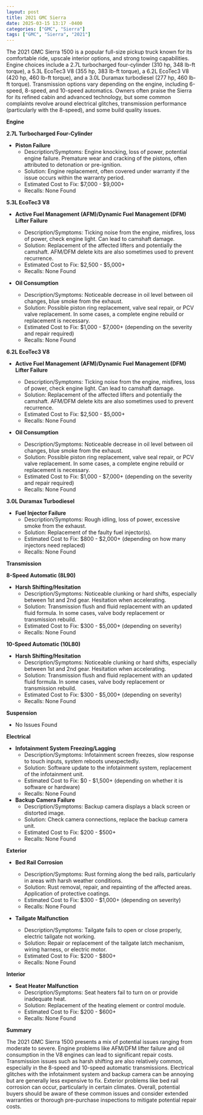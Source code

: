 ```yaml
---
layout: post
title: 2021 GMC Sierra
date: 2025-03-15 13:17 -0400
categories: ["GMC", "Sierra"]
tags: ["GMC", "Sierra", "2021"]
---
```

The 2021 GMC Sierra 1500 is a popular full-size pickup truck known for its comfortable ride, upscale interior options, and strong towing capabilities. Engine choices include a 2.7L turbocharged four-cylinder (310 hp, 348 lb-ft torque), a 5.3L EcoTec3 V8 (355 hp, 383 lb-ft torque), a 6.2L EcoTec3 V8 (420 hp, 460 lb-ft torque), and a 3.0L Duramax turbodiesel (277 hp, 460 lb-ft torque). Transmission options vary depending on the engine, including 6-speed, 8-speed, and 10-speed automatics. Owners often praise the Sierra for its refined cabin and advanced technology, but some common complaints revolve around electrical glitches, transmission performance (particularly with the 8-speed), and some build quality issues.

**Engine**

**2.7L Turbocharged Four-Cylinder**
* **Piston Failure**
    * Description/Symptoms: Engine knocking, loss of power, potential engine failure. Premature wear and cracking of the pistons, often attributed to detonation or pre-ignition.
    * Solution: Engine replacement, often covered under warranty if the issue occurs within the warranty period.
    * Estimated Cost to Fix: $7,000 - $9,000+
    * Recalls: None Found

**5.3L EcoTec3 V8**

* **Active Fuel Management (AFM)/Dynamic Fuel Management (DFM) Lifter Failure**
    * Description/Symptoms: Ticking noise from the engine, misfires, loss of power, check engine light. Can lead to camshaft damage.
    * Solution: Replacement of the affected lifters and potentially the camshaft. AFM/DFM delete kits are also sometimes used to prevent recurrence.
    * Estimated Cost to Fix: $2,500 - $5,000+
    * Recalls: None Found

* **Oil Consumption**
    * Description/Symptoms: Noticeable decrease in oil level between oil changes, blue smoke from the exhaust.
    * Solution: Possible piston ring replacement, valve seal repair, or PCV valve replacement. In some cases, a complete engine rebuild or replacement is necessary.
    * Estimated Cost to Fix: $1,000 - $7,000+ (depending on the severity and repair required)
    * Recalls: None Found

**6.2L EcoTec3 V8**

* **Active Fuel Management (AFM)/Dynamic Fuel Management (DFM) Lifter Failure**
    * Description/Symptoms: Ticking noise from the engine, misfires, loss of power, check engine light. Can lead to camshaft damage.
    * Solution: Replacement of the affected lifters and potentially the camshaft. AFM/DFM delete kits are also sometimes used to prevent recurrence.
    * Estimated Cost to Fix: $2,500 - $5,000+
    * Recalls: None Found

* **Oil Consumption**
    * Description/Symptoms: Noticeable decrease in oil level between oil changes, blue smoke from the exhaust.
    * Solution: Possible piston ring replacement, valve seal repair, or PCV valve replacement. In some cases, a complete engine rebuild or replacement is necessary.
    * Estimated Cost to Fix: $1,000 - $7,000+ (depending on the severity and repair required)
    * Recalls: None Found

**3.0L Duramax Turbodiesel**

* **Fuel Injector Failure**
    * Description/Symptoms: Rough idling, loss of power, excessive smoke from the exhaust.
    * Solution: Replacement of the faulty fuel injector(s).
    * Estimated Cost to Fix: $800 - $2,000+ (depending on how many injectors need replaced)
    * Recalls: None Found

**Transmission**

**8-Speed Automatic (8L90)**

* **Harsh Shifting/Hesitation**
    * Description/Symptoms: Noticeable clunking or hard shifts, especially between 1st and 2nd gear. Hesitation when accelerating.
    * Solution: Transmission flush and fluid replacement with an updated fluid formula. In some cases, valve body replacement or transmission rebuild.
    * Estimated Cost to Fix: $300 - $5,000+ (depending on severity)
    * Recalls: None Found

**10-Speed Automatic (10L80)**

* **Harsh Shifting/Hesitation**
    * Description/Symptoms: Noticeable clunking or hard shifts, especially between 1st and 2nd gear. Hesitation when accelerating.
    * Solution: Transmission flush and fluid replacement with an updated fluid formula. In some cases, valve body replacement or transmission rebuild.
    * Estimated Cost to Fix: $300 - $5,000+ (depending on severity)
    * Recalls: None Found

**Suspension**

*   No Issues Found

**Electrical**

*   **Infotainment System Freezing/Lagging**
    *   Description/Symptoms: Infotainment screen freezes, slow response to touch inputs, system reboots unexpectedly.
    *   Solution: Software update to the infotainment system, replacement of the infotainment unit.
    *   Estimated Cost to Fix: $0 - $1,500+ (depending on whether it is software or hardware)
    *   Recalls: None Found
* **Backup Camera Failure**
    *   Description/Symptoms: Backup camera displays a black screen or distorted image.
    *   Solution: Check camera connections, replace the backup camera unit.
    *   Estimated Cost to Fix: $200 - $500+
    *   Recalls: None Found

**Exterior**

*   **Bed Rail Corrosion**
    *   Description/Symptoms: Rust forming along the bed rails, particularly in areas with harsh weather conditions.
    *   Solution: Rust removal, repair, and repainting of the affected areas. Application of protective coatings.
    *   Estimated Cost to Fix: $300 - $1,000+ (depending on severity)
    *   Recalls: None Found

* **Tailgate Malfunction**
    *   Description/Symptoms: Tailgate fails to open or close properly, electric tailgate not working.
    *   Solution: Repair or replacement of the tailgate latch mechanism, wiring harness, or electric motor.
    *   Estimated Cost to Fix: $200 - $800+
    *   Recalls: None Found

**Interior**

* **Seat Heater Malfunction**
    * Description/Symptoms: Seat heaters fail to turn on or provide inadequate heat.
    * Solution: Replacement of the heating element or control module.
    * Estimated Cost to Fix: $200 - $600+
    * Recalls: None Found

**Summary**

The 2021 GMC Sierra 1500 presents a mix of potential issues ranging from moderate to severe. Engine problems like AFM/DFM lifter failure and oil consumption in the V8 engines can lead to significant repair costs. Transmission issues such as harsh shifting are also relatively common, especially in the 8-speed and 10-speed automatic transmissions. Electrical glitches with the infotainment system and backup camera can be annoying but are generally less expensive to fix. Exterior problems like bed rail corrosion can occur, particularly in certain climates. Overall, potential buyers should be aware of these common issues and consider extended warranties or thorough pre-purchase inspections to mitigate potential repair costs.

